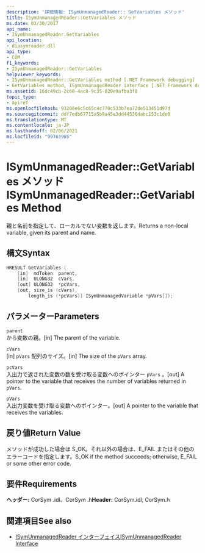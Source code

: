 ```yaml
---
description: '詳細情報: ISymUnmanagedReader:: GetVariables メソッド'
title: ISymUnmanagedReader::GetVariables メソッド
ms.date: 03/30/2017
api_name:
- ISymUnmanagedReader.GetVariables
api_location:
- diasymreader.dll
api_type:
- COM
f1_keywords:
- ISymUnmanagedReader::GetVariables
helpviewer_keywords:
- ISymUnmanagedReader::GetVariables method [.NET Framework debugging]
- GetVariables method, ISymUnmanagedReader interface [.NET Framework debugging]
ms.assetid: 16dc49cb-2c60-4ac8-9c35-020e9afba3f8
topic_type:
- apiref
ms.openlocfilehash: 93208e6c5c65c4c770c533b7ea72de513451d97d
ms.sourcegitcommit: ddf7edb67715a5b9a45e3dd44536dabc153c1de0
ms.translationtype: MT
ms.contentlocale: ja-JP
ms.lasthandoff: 02/06/2021
ms.locfileid: "99763905"
---
```

# <a name="isymunmanagedreadergetvariables-method"></a><span data-ttu-id="978d8-103">ISymUnmanagedReader::GetVariables メソッド</span><span class="sxs-lookup"><span data-stu-id="978d8-103">ISymUnmanagedReader::GetVariables Method</span></span>

<span data-ttu-id="978d8-104">親と名前を指定して、ローカルでない変数を返します。</span><span class="sxs-lookup"><span data-stu-id="978d8-104">Returns a non-local variable, given its parent and name.</span></span>  
  
## <a name="syntax"></a><span data-ttu-id="978d8-105">構文</span><span class="sxs-lookup"><span data-stu-id="978d8-105">Syntax</span></span>  
  
```cpp  
HRESULT GetVariables (  
    [in]  mdToken  parent,  
    [in]  ULONG32  cVars,  
    [out] ULONG32  *pcVars,  
    [out, size_is (cVars),  
        length_is (*pcVars)] ISymUnmanagedVariable *pVars[]);  
```  
  
## <a name="parameters"></a><span data-ttu-id="978d8-106">パラメーター</span><span class="sxs-lookup"><span data-stu-id="978d8-106">Parameters</span></span>  

 `parent`  
 <span data-ttu-id="978d8-107">から変数の親。</span><span class="sxs-lookup"><span data-stu-id="978d8-107">[in] The parent of the variable.</span></span>  
  
 `cVars`  
 <span data-ttu-id="978d8-108">[in] `pVars` 配列のサイズ。</span><span class="sxs-lookup"><span data-stu-id="978d8-108">[in] The size of the `pVars` array.</span></span>  
  
 `pcVars`  
 <span data-ttu-id="978d8-109">入出力で返された変数の数を受け取る変数へのポインター `pVars` 。</span><span class="sxs-lookup"><span data-stu-id="978d8-109">[out] A pointer to the variable that receives the number of variables returned in `pVars`.</span></span>  
  
 `pVars`  
 <span data-ttu-id="978d8-110">入出力変数を受け取る変数へのポインター。</span><span class="sxs-lookup"><span data-stu-id="978d8-110">[out] A pointer to the variable that receives the variables.</span></span>  
  
## <a name="return-value"></a><span data-ttu-id="978d8-111">戻り値</span><span class="sxs-lookup"><span data-stu-id="978d8-111">Return Value</span></span>  

 <span data-ttu-id="978d8-112">メソッドが成功した場合は S_OK。それ以外の場合は、E_FAIL またはその他のエラーコードを指定します。</span><span class="sxs-lookup"><span data-stu-id="978d8-112">S_OK if the method succeeds; otherwise, E_FAIL or some other error code.</span></span>  
  
## <a name="requirements"></a><span data-ttu-id="978d8-113">要件</span><span class="sxs-lookup"><span data-stu-id="978d8-113">Requirements</span></span>  

 <span data-ttu-id="978d8-114">**ヘッダー:** CorSym .idl、CorSym .h</span><span class="sxs-lookup"><span data-stu-id="978d8-114">**Header:** CorSym.idl, CorSym.h</span></span>  
  
## <a name="see-also"></a><span data-ttu-id="978d8-115">関連項目</span><span class="sxs-lookup"><span data-stu-id="978d8-115">See also</span></span>

- [<span data-ttu-id="978d8-116">ISymUnmanagedReader インターフェイス</span><span class="sxs-lookup"><span data-stu-id="978d8-116">ISymUnmanagedReader Interface</span></span>](isymunmanagedreader-interface.md)
